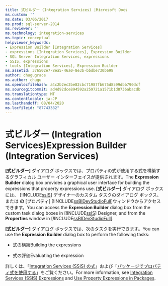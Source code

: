 ```yaml
---
title: 式ビルダー (Integration Services) |Microsoft Docs
ms.custom: ''
ms.date: 03/06/2017
ms.prod: sql-server-2014
ms.reviewer: ''
ms.technology: integration-services
ms.topic: conceptual
helpviewer_keywords:
- Expression Builder [Integration Services]
- expressions [Integration Services], Expression Builder
- SQL Server Integration Services, expressions
- SSIS, expressions
- tools [Integration Services], Expression Builder
ms.assetid: 376502e7-8ea5-46a0-8e3b-bbdbe730b698
author: chugugrace
ms.author: chugu
ms.openlocfilehash: a4c2b2ec2be82cbc71987fb675d8599dbb790dcf
ms.sourcegitcommit: ad4d92dce894592a259721a1571b1d8736abacdb
ms.translationtype: MT
ms.contentlocale: ja-JP
ms.lasthandoff: 08/04/2020
ms.locfileid: "87743382"
---
```

# <a name="expression-builder-integration-services"></a><span data-ttu-id="8cb18-102">式ビルダー (Integration Services)</span><span class="sxs-lookup"><span data-stu-id="8cb18-102">Expression Builder (Integration Services)</span></span>
  <span data-ttu-id="8cb18-103">**[式ビルダー]** ダイアログ ボックスでは、プロパティの式が使用する式を構築するグラフィカル ユーザー インターフェイスが提供されます。</span><span class="sxs-lookup"><span data-stu-id="8cb18-103">The **Expression Builder** dialog box provides a graphical user interface for building the expressions that property expressions use.</span></span> <span data-ttu-id="8cb18-104">**[式ビルダー]** ダイアログ ボックスには、 [!INCLUDE[ssIS](../includes/ssis-md.md)] デザイナーのカスタム タスクのダイアログ ボックス、または **の** [プロパティ] [!INCLUDE[ssBIDevStudioFull](../includes/ssbidevstudiofull-md.md)]ウィンドウからアクセスできます。</span><span class="sxs-lookup"><span data-stu-id="8cb18-104">You can access the **Expression Builder** dialog box from the custom task dialog boxes in [!INCLUDE[ssIS](../includes/ssis-md.md)] Designer, and from the **Properties** window in [!INCLUDE[ssBIDevStudioFull](../includes/ssbidevstudiofull-md.md)].</span></span>  
  
 <span data-ttu-id="8cb18-105">**[式ビルダー]** ダイアログ ボックスでは、次のタスクを実行できます。</span><span class="sxs-lookup"><span data-stu-id="8cb18-105">You can use the **Expression Builder** dialog box to perform the following tasks:</span></span>  
  
-   <span data-ttu-id="8cb18-106">式の構築</span><span class="sxs-lookup"><span data-stu-id="8cb18-106">Building the expressions</span></span>  
  
-   <span data-ttu-id="8cb18-107">式の評価</span><span class="sxs-lookup"><span data-stu-id="8cb18-107">Evaluating the expression</span></span>  
  
 <span data-ttu-id="8cb18-108">詳しくは、「[Integration Services &#40;SSIS&#41; の式](expressions/integration-services-ssis-expressions.md)」および「[パッケージでプロパティ式を使用する](expressions/use-property-expressions-in-packages.md)」をご覧ください。</span><span class="sxs-lookup"><span data-stu-id="8cb18-108">For more information, see [Integration Services &#40;SSIS&#41; Expressions](expressions/integration-services-ssis-expressions.md) and [Use Property Expressions in Packages](expressions/use-property-expressions-in-packages.md).</span></span>  
  
  
